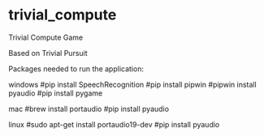 # trivial_compute
Trivial Compute Game

Based on Trivial Pursuit

Packages needed to run the application:

windows
#pip install SpeechRecognition
#pip install pipwin
#pipwin install pyaudio
#pip install pygame

mac
#brew install portaudio
#pip install pyaudio

linux
#sudo apt-get install portaudio19-dev
#pip install pyaudio
